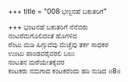 +++
title = "008 ಭಣ್ಟನಹೆ ಬಕುತರಿಗೆ"

+++
ಭಂಟನಹೆ ಬಕುತರಿಗೆ ನೆನೆವರು   
ನಂಟರೆಮಗೊಲಿದಂತೆ ಹೊಗಳಿದ   
ರೆಂಟು ಮಡಿ ಹಿಗ್ಗುವೆವು ಮೆಚ್ಚೆವು  ತರ್ಕ ಸಾಧಕರ   
ಉಂಟು ಪಾಂಡವರೈವರಲಿ ಬಲು   
ನಂಟತನ ಮರೆಯೇತಕೈವರ   
ಕಂಟಕರು ನಮಗಾದ ಕಂಟಕರೆಂದು ಹರಿ ನುಡಿದ   ॥8॥